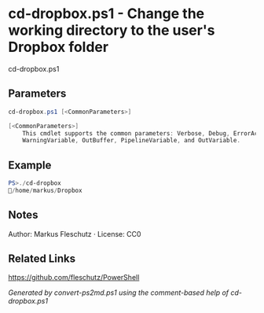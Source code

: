 # cd-dropbox.ps1 - Change the working directory to the user's Dropbox folder

cd-dropbox.ps1

## Parameters
```powershell
cd-dropbox.ps1 [<CommonParameters>]

[<CommonParameters>]
    This cmdlet supports the common parameters: Verbose, Debug, ErrorAction, ErrorVariable, WarningAction, 
    WarningVariable, OutBuffer, PipelineVariable, and OutVariable.
```

## Example
```powershell
PS>./cd-dropbox
📂/home/markus/Dropbox
```


## Notes
Author: Markus Fleschutz · License: CC0

## Related Links
https://github.com/fleschutz/PowerShell

*Generated by convert-ps2md.ps1 using the comment-based help of cd-dropbox.ps1*

